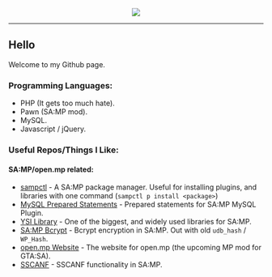 <p align="center">
          <img src="https://github-readme-stats.vercel.app/api?username=DobbysGamertag&count_private=true&show_icons=true&include_all_commits=true&custom_title=My+Contributionse&theme=nord">
</p>

*** 

## Hello

Welcome to my Github page. 

### Programming Languages: 
* PHP (It gets too much hate).
* Pawn (SA:MP mod).
* MySQL.
* Javascript / jQuery. 

### Useful Repos/Things I Like: 

#### SA:MP/open.mp related: 
* [sampctl](https://github.com/Southclaws/sampctl) - A SA:MP package manager. Useful for installing plugins, and libraries with one command (`sampctl p install <package>`)
* [MySQL Prepared Statements](https://github.com/PatrickGTR/MySQL-Prepared-Statements) - Prepared statements for SA:MP MySQL Plugin. 
* [YSI Library](https://github.com/pawn-lang/YSI-Includes/) - One of the biggest, and widely used libraries for SA:MP.
* [SA:MP Bcrypt](https://github.com/Sreyas-Sreelal/samp-bcrypt) - Bcrypt encryption in SA:MP. Out with old `udb_hash` / `WP_Hash`. 
* [open.mp Website](https://github.com/openmultiplayer/web) - The website for open.mp (the upcoming MP mod for GTA:SA). 
* [SSCANF](https://github.com/Y-Less/sscanf) - SSCANF functionality in SA:MP. 

